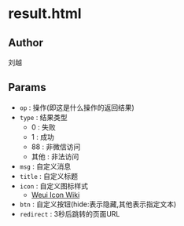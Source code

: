 # result.html

## Author

刘越

## Params

- `op` : 操作(即这是什么操作的返回结果)
- `type` : 结果类型
	- 0	: 失败
	- 1 : 成功
	- 88 : 非微信访问
	- 其他 : 非法访问
- `msg` : 自定义消息
- `title` : 自定义标题
- `icon` : 自定义图标样式
	- [Weui Icon Wiki](https://github.com/weui/weui/wiki/Icon)
- `btn` : 自定义按钮(hide:表示隐藏,其他表示指定文本) 
- `redirect` : 3秒后跳转的页面URL